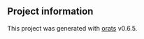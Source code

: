 ## Project information

This project was generated with [orats](https://github.com/nickjj/orats) v0.6.5.
